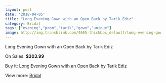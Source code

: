 ```yaml
---
layout: post
date: '2018-04-05'
title: "Long Evening Gown with an Open Back by Tarik Ediz"
category: Bridal
tags: ["evening","prom","tarik","gown","unique"]
image: http://img.transblink.com/4665-thickbox_default/long-evening-gown-with-an-open-back-by-tarik-ediz.jpg
---
```

Long Evening Gown with an Open Back by Tarik Ediz

On Sales: **$303.99**
<a href="https://www.transblink.com/en/bridal/1453-long-evening-gown-with-an-open-back-by-tarik-ediz.html"><amp-img layout="responsive" width="600" height="600" src="//img.transblink.com/4665-thickbox_default/long-evening-gown-with-an-open-back-by-tarik-ediz.jpg" alt="Long Evening Gown with an Open Back by Tarik Ediz 0" /></a>
<a href="https://www.transblink.com/en/bridal/1453-long-evening-gown-with-an-open-back-by-tarik-ediz.html"><amp-img layout="responsive" width="600" height="600" src="//img.transblink.com/4667-thickbox_default/long-evening-gown-with-an-open-back-by-tarik-ediz.jpg" alt="Long Evening Gown with an Open Back by Tarik Ediz 1" /></a>
<a href="https://www.transblink.com/en/bridal/1453-long-evening-gown-with-an-open-back-by-tarik-ediz.html"><amp-img layout="responsive" width="600" height="600" src="//img.transblink.com/4666-thickbox_default/long-evening-gown-with-an-open-back-by-tarik-ediz.jpg" alt="Long Evening Gown with an Open Back by Tarik Ediz 2" /></a>

Buy it: [Long Evening Gown with an Open Back by Tarik Ediz](https://www.transblink.com/en/bridal/1453-long-evening-gown-with-an-open-back-by-tarik-ediz.html "Long Evening Gown with an Open Back by Tarik Ediz")

View more: [Bridal](https://www.transblink.com/en/3-bridal "Bridal")